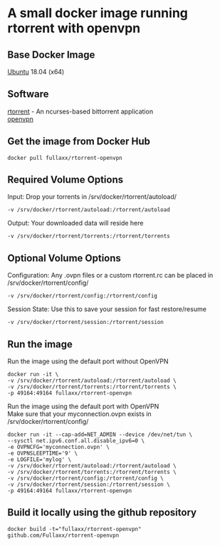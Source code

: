 # A small docker image running rtorrent with openvpn

## Base Docker Image
[Ubuntu](https://hub.docker.com/_/ubuntu) 18.04 (x64)

## Software
[rtorrent](https://rakshasa.github.io/rtorrent/) - An ncurses-based bittorrent application \
[openvpn](https://openvpn.net/)

## Get the image from Docker Hub
```
docker pull fullaxx/rtorrent-openvpn
```

## Required Volume Options
Input: Drop your torrents in /srv/docker/rtorrent/autoload/
```
-v /srv/docker/rtorrent/autoload:/rtorrent/autoload
```
Output: Your downloaded data will reside here
```
-v /srv/docker/rtorrent/torrents:/rtorrent/torrents
```

## Optional Volume Options
Configuration: Any .ovpn files or a custom rtorrent.rc can be placed in /srv/docker/rtorrent/config/
```
-v /srv/docker/rtorrent/config:/rtorrent/config
```
Session State: Use this to save your session for fast restore/resume
```
-v /srv/docker/rtorrent/session:/rtorrent/session
```

## Run the image
Run the image using the default port without OpenVPN
```
docker run -it \
-v /srv/docker/rtorrent/autoload:/rtorrent/autoload \
-v /srv/docker/rtorrent/torrents:/rtorrent/torrents \
-p 49164:49164 fullaxx/rtorrent-openvpn
```
Run the image using the default port with OpenVPN \
Make sure that your myconnection.ovpn exists in /srv/docker/rtorrent/config/
```
docker run -it --cap-add=NET_ADMIN --device /dev/net/tun \
--sysctl net.ipv6.conf.all.disable_ipv6=0 \
-e OVPNCFG='myconnection.ovpn' \
-e OVPNSLEEPTIME='9' \
-e LOGFILE='mylog' \
-v /srv/docker/rtorrent/autoload:/rtorrent/autoload \
-v /srv/docker/rtorrent/torrents:/rtorrent/torrents \
-v /srv/docker/rtorrent/config:/rtorrent/config \
-v /srv/docker/rtorrent/session:/rtorrent/session \
-p 49164:49164 fullaxx/rtorrent-openvpn
```

## Build it locally using the github repository
```
docker build -t="fullaxx/rtorrent-openvpn" github.com/Fullaxx/rtorrent-openvpn
```
